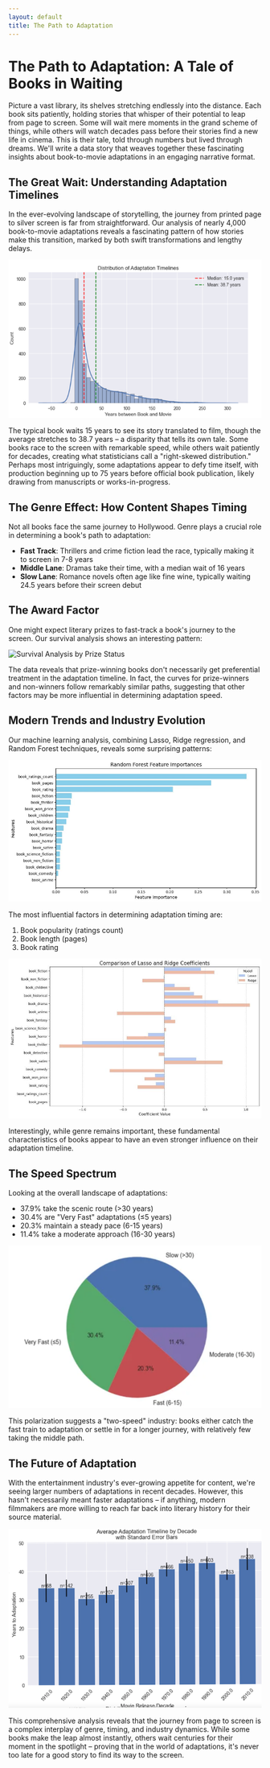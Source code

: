 ```yaml
---
layout: default
title: The Path to Adaptation
---
```


# The Path to Adaptation: A Tale of Books in Waiting

Picture a vast library, its shelves stretching endlessly into the distance. Each book sits patiently, holding stories that whisper of their potential to leap from page to screen. Some will wait mere moments in the grand scheme of things, while others will watch decades pass before their stories find a new life in cinema. This is their tale, told through numbers but lived through dreams.
We'll write a data story that weaves together these fascinating insights about book-to-movie adaptations in an engaging narrative format.

## The Great Wait: Understanding Adaptation Timelines

In the ever-evolving landscape of storytelling, the journey from printed page to silver screen is far from straightforward. Our analysis of nearly 4,000 book-to-movie adaptations reveals a fascinating pattern of how stories make this transition, marked by both swift transformations and lengthy delays.

![Distribution of Adaptation Timelines](/assets/img/timeline.png)

The typical book waits 15 years to see its story translated to film, though the average stretches to 38.7 years – a disparity that tells its own tale. Some books race to the screen with remarkable speed, while others wait patiently for decades, creating what statisticians call a "right-skewed distribution." Perhaps most intriguingly, some adaptations appear to defy time itself, with production beginning up to 75 years before official book publication, likely drawing from manuscripts or works-in-progress.

## The Genre Effect: How Content Shapes Timing

Not all books face the same journey to Hollywood. Genre plays a crucial role in determining a book's path to adaptation:

- **Fast Track**: Thrillers and crime fiction lead the race, typically making it to screen in 7-8 years
- **Middle Lane**: Dramas take their time, with a median wait of 16 years
- **Slow Lane**: Romance novels often age like fine wine, typically waiting 24.5 years before their screen debut


## The Award Factor

One might expect literary prizes to fast-track a book's journey to the screen. Our survival analysis shows an interesting pattern:

![Survival Analysis by Prize Status](/assets/imgs/prize-status-curve.png)

The data reveals that prize-winning books don't necessarily get preferential treatment in the adaptation timeline. In fact, the curves for prize-winners and non-winners follow remarkably similar paths, suggesting that other factors may be more influential in determining adaptation speed.

## Modern Trends and Industry Evolution

Our machine learning analysis, combining Lasso, Ridge regression, and Random Forest techniques, reveals some surprising patterns:

![Feature Importance in Adaptation Timing](/assets/img/feature_imp.png)

The most influential factors in determining adaptation timing are:
1. Book popularity (ratings count)
2. Book length (pages)
3. Book rating

![Comparison of Model Coefficients](/assets/img/lasso_ridge.png )

Interestingly, while genre remains important, these fundamental characteristics of books appear to have an even stronger influence on their adaptation timeline.

## The Speed Spectrum

Looking at the overall landscape of adaptations:
- 37.9% take the scenic route (>30 years)
- 30.4% are "Very Fast" adaptations (≤5 years)
- 20.3% maintain a steady pace (6-15 years)
- 11.4% take a moderate approach (16-30 years)

![Distribution of adaptation timing](/assets/img/piechart.png)

This polarization suggests a "two-speed" industry: books either catch the fast train to adaptation or settle in for a longer journey, with relatively few taking the middle path.

## The Future of Adaptation

With the entertainment industry's ever-growing appetite for content, we're seeing larger numbers of adaptations in recent decades. However, this hasn't necessarily meant faster adaptations – if anything, modern filmmakers are more willing to reach far back into literary history for their source material.

![Time gap distribution accross decades](/assets/img/decade_time.png)


This comprehensive analysis reveals that the journey from page to screen is a complex interplay of genre, timing, and industry dynamics. While some books make the leap almost instantly, others wait centuries for their moment in the spotlight – proving that in the world of adaptations, it's never too late for a good story to find its way to the screen.

